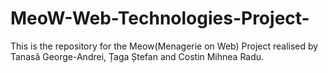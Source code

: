 # MeoW-Web-Technologies-Project-
This is the repository for the Meow(Menagerie on Web) Project realised by Tanasă George-Andrei, Țaga Ștefan and Costin Mihnea Radu.

